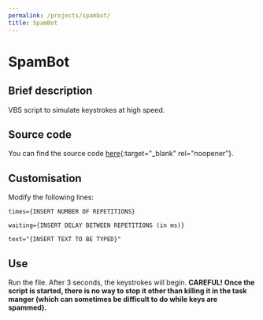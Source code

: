 ```yaml
---
permalink: /projects/spambot/
title: SpamBot
---
```

# SpamBot
## Brief description
VBS script to simulate keystrokes at high speed.
## Source code
You can find the source code [here](https://github.com/petar-vitorac/petar-vitorac.github.io/blob/master/download/SpamBot.vbs){:target="_blank" rel="noopener"}.
## Customisation
Modify the following lines:
```vbs
times={INSERT NUMBER OF REPETITIONS}
```

```vbs
waiting={INSERT DELAY BETWEEN REPETITIONS (in ms)}
```

```vbs
text="{INSERT TEXT TO BE TYPED}"
```
## Use
Run the file. After 3 seconds, the keystrokes will begin.
**CAREFUL! Once the script is started, there is no way to stop it other than killing it in the task manger (which can sometimes be difficult to do while keys are spammed).**
